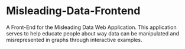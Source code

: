 # Misleading-Data-Frontend
A Front-End for the Misleading Data Web Application. This application serves to help educate people about way data can be manipulated and misrepresented in graphs through interactive examples.
